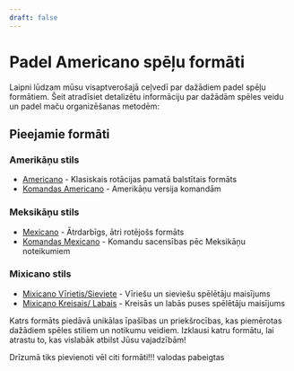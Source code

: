 ```yaml
---
draft: false
---
```


# Padel Americano spēļu formāti

Laipni lūdzam mūsu visaptverošajā ceļvedī par dažādiem padel spēļu formātiem. Šeit atradīsiet detalizētu informāciju par dažādām spēles veidu un padel maču organizēšanas metodēm:

## Pieejamie formāti

### Amerikāņu stils
- [Americano](/lv/americano) - Klasiskais rotācijas pamatā balstītais formāts
- [Komandas Americano](/lv/team-americano) - Amerikāņu versija komandām

### Meksikāņu stils
- [Mexicano](/lv/mexicano) - Ātrdarbīgs, ātri rotējošs formāts
- [Komandas Mexicano](/lv/team-mexicano) - Komandu sacensības pēc Meksikāņu noteikumiem

### Mixicano stils
- [Mixicano Vīrietis/Sieviete](/lv/mixicano) - Vīriešu un sieviešu spēlētāju maisījums
- [Mixicano Kreisais/ Labais](/lv/mixicano) - Kreisās un labās puses spēlētāju maisījums

Katrs formāts piedāvā unikālas īpašības un priekšrocības, kas piemērotas dažādiem spēles stiliem un notikumu veidiem. Izklausi katru formātu, lai atrastu to, kas vislabāk atbilst Jūsu vajadzībām!

Drīzumā tiks pievienoti vēl citi formāti!!! valodas pabeigtas